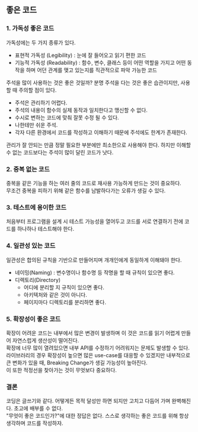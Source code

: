 ## 좋은 코드

### 1. 가독성 좋은 코드

가독성에는 두 가지 종류가 있다.
- 표현적 가독성 (Legibility) : 눈에 잘 들어오고 읽기 편한 코드
- 기능적 가독성 (Readability) : 함수, 변수, 클래스 등이 어떤 역할을 가지고 어떤 동작을 하며 어던 관계를 맺고 있는지를 직관적으로 파악 가능한 코드

주석을 많이 사용하는 것은 좋은 것일까? 분명 주석을 다는 것은 좋은 습관이지만, 사용할 때 주의할 점이 있다.
- 주석은 관리하기 어렵다.
- 주석의 내용이 함수의 실제 동작과 일치한다고 맹신할 수 없다.
- 수시로 변하는 코드에 맞춰 잘못 수정 될 수 있다.
- 나한테만 쉬운 주석.
- 각자 다른 환경에서 코드를 작성하고 이해하기 때문에 주석에도 한계가 존재한다.

관리가 잘 안되는 만큼 정말 필요한 부분에만 최소한으로 사용해야 한다.
하지만 이해할 수 없는 코드보다는 주석이 많이 달린 코드가 낫다.


### 2. 중복 없는 코드
중복을 같은 기능을 하는 여러 줄의 코드로 재사용 가능하게 만드는 것이 중요하다.  
무조건 중복을 피하기 위해 같은 함수를 남발하다가는 오류가 생길 수 있다.


### 3. 테스트에 용이한 코드
처음부터 프로그램을 설계 시 테스트 가능성을 열어두고 코드를 서로 연결하기 전에 코드를 하나하나 테스트해야 한다.


### 4. 일관성 있는 코드
일관성은 합의된 규칙을 기반으로 만들어지며 개개인에게 동일하게 이해돼야 한다.
- 네이밍(Naming) : 변수명이나 함수명 등 작명을 할 때 규칙이 있으면 좋다.
- 디렉토리(Directory)
  * 어디에 분리할 지 규칙이 있으면 좋다.
  * 아키텍처와 같은 것이 아니다.
  * 페이지마다 디렉토리를 분리하면 좋다.


### 5. 확장성이 좋은 코드
확장이 어려운 코드는 내부에서 많은 변경이 발생하며 이 것은 코드를 읽기 어렵게 만들어 자연스럽게 생산성이 떨어진다.  
확장에 너무 많이 열려있으면 내부 API를 수정하기 어려워지는 문제도 발생할 수 있다.  
라이브러리의 경우 확장성이 높으면 많은 use-case를 대응할 수 있겠지만 내부적으로 큰 변화가 있을 때, Breaking Change가 생길 가능성이 높아진다.  
이 또한 적정선을 찾아가는 것이 무엇보다 중요하다.


### 결론
코딩은 글쓰기와 같다. 어떻게든 목적 달성만 하면 되지만 고치고 다듬어 가며 완벽해진다. 초고에 배부를 수 없다.  
"무엇이 좋은 코드인가?"에 대한 정답은 없다.  스스로 생각하는 좋은 코드를 위해 항상 생각하며 코드를 작성하자.